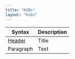 ```yaml
---
title: "KSBs"
layout: "ksbs"
---
```


| Syntax      | Description |
| ----------- | ----------- |
| [Header]()      | Title       |
| Paragraph   | Text        |
